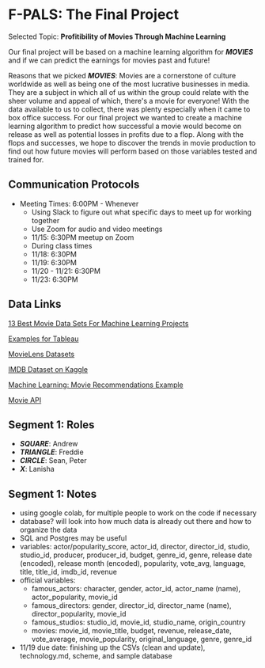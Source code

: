 # F-PALS: The Final Project
Selected Topic: __Profitibility of Movies Through Machine Learning__

Our final project will be based on a machine learning algorithm for __*MOVIES*__ and if we can predict the earnings for movies past and future!

Reasons that we picked __*MOVIES*__: Movies are a cornerstone of culture worldwide as well as being one of the most lucrative businesses in media. They are a subject in which all of us within the group could relate with the sheer volume and appeal of which, there's a movie for everyone! With the data available to us to collect, there was plenty especially when it came to box office success. For our final project we wanted to create a machine learning algorithm to predict how successful a movie would become on release as well as potential losses in profits due to a flop. 
Along with the flops and successes, we hope to discover the trends in movie production to find out how future movies will perform based on those variables tested and trained for.

## Communication Protocols
* Meeting Times: 6:00PM - Whenever
  * Using Slack to figure out what specific days to meet up for working together
  * Use Zoom for audio and video meetings
  * 11/15: 6:30PM meetup on Zoom
  * During class times
  * 11/18: 6:30PM
  * 11/19: 6:30PM
  * 11/20 - 11/21: 6:30PM
  * 11/23: 6:30PM

## Data Links
[13 Best Movie Data Sets For Machine Learning Projects](https://imerit.net/blog/13-best-movie-data-sets-for-machine-learning-projects-all-pbm/)

[Examples for Tableau](https://public.tableau.com/search/all/%23Movies)

[MovieLens Datasets](https://grouplens.org/datasets/movielens/)

[IMDB Dataset on Kaggle](https://www.kaggle.com/columbine/imdb-dataset-sentiment-analysis-in-csv-format?select=Valid.csv)

[Machine Learning: Movie Recommendations Example](https://data-flair.training/blogs/data-science-r-movie-recommendation/)

[Movie API](https://www.themoviedb.org/documentation/api)


## Segment 1: Roles
* __*SQUARE*__: Andrew
* __*TRIANGLE*__: Freddie
* __*CIRCLE*__: Sean, Peter
* __*X*__: Lanisha


## Segment 1: Notes
* using google colab, for multiple people to work on the code if necessary
* database? will look into how much data is already out there and how to organize the data
* SQL and Postgres may be useful
* variables: actor/popularity_score, actor_id, director, director_id, studio, studio_id, producer, producer_id, budget, genre_id, genre, release date (encoded), release month (encoded), popularity, vote_avg, language, title, title_id, imdb_id, revenue
* official variables: 
  * famous_actors: character, gender, actor_id, actor_name (name), actor_popularity, movie_id
  * famous_directors: gender, director_id, director_name (name), director_popularity, movie_id
  * famous_studios: studio_id, movie_id, studio_name, origin_country
  * movies: movie_id, movie_title, budget, revenue, release_date, vote_average, movie_popularity, original_language, genre, genre_id
* 11/19 due date: finishing up the CSVs (clean and update), technology.md, scheme, and sample database
